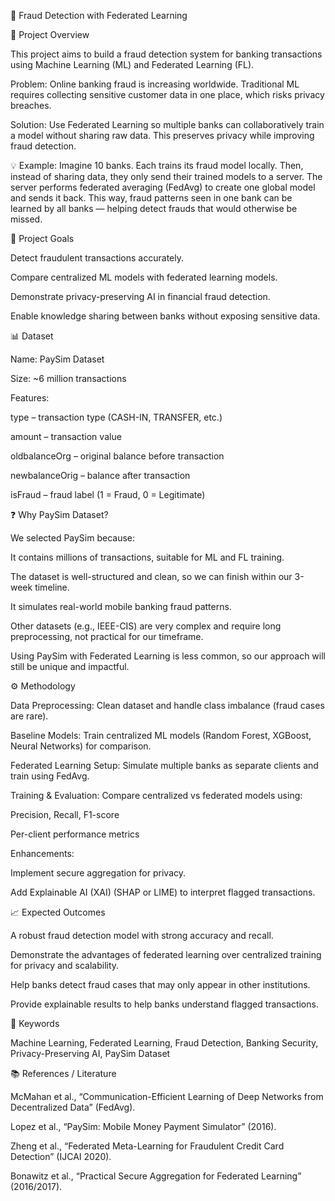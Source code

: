  🏦 Fraud Detection with Federated Learning


📌 Project Overview

This project aims to build a fraud detection system for banking transactions using Machine Learning (ML) and Federated Learning (FL).

Problem: Online banking fraud is increasing worldwide. Traditional ML requires collecting sensitive customer data in one place, which risks privacy breaches.

Solution: Use Federated Learning so multiple banks can collaboratively train a model without sharing raw data. This preserves privacy while improving fraud detection.

💡 Example: Imagine 10 banks. Each trains its fraud model locally. Then, instead of sharing data, they only send their trained models to a server. The server performs federated averaging (FedAvg) to create one global model and sends it back. This way, fraud patterns seen in one bank can be learned by all banks — helping detect frauds that would otherwise be missed.

🎯 Project Goals

Detect fraudulent transactions accurately.

Compare centralized ML models with federated learning models.

Demonstrate privacy-preserving AI in financial fraud detection.

Enable knowledge sharing between banks without exposing sensitive data.

📊 Dataset

Name: PaySim Dataset

Size: ~6 million transactions

Features:

type – transaction type (CASH-IN, TRANSFER, etc.)

amount – transaction value

oldbalanceOrg – original balance before transaction

newbalanceOrig – balance after transaction

isFraud – fraud label (1 = Fraud, 0 = Legitimate)


❓ Why PaySim Dataset?

We selected PaySim because:

It contains millions of transactions, suitable for ML and FL training.

The dataset is well-structured and clean, so we can finish within our 3-week timeline.

It simulates real-world mobile banking fraud patterns.

Other datasets (e.g., IEEE-CIS) are very complex and require long preprocessing, not practical for our timeframe.

Using PaySim with Federated Learning is less common, so our approach will still be unique and impactful.


⚙️ Methodology

Data Preprocessing: Clean dataset and handle class imbalance (fraud cases are rare).

Baseline Models: Train centralized ML models (Random Forest, XGBoost, Neural Networks) for comparison.

Federated Learning Setup: Simulate multiple banks as separate clients and train using FedAvg.

Training & Evaluation: Compare centralized vs federated models using:

Precision, Recall, F1-score

Per-client performance metrics


Enhancements:

Implement secure aggregation for privacy.

Add Explainable AI (XAI) (SHAP or LIME) to interpret flagged transactions.


📈 Expected Outcomes

A robust fraud detection model with strong accuracy and recall.

Demonstrate the advantages of federated learning over centralized training for privacy and scalability.

Help banks detect fraud cases that may only appear in other institutions.

Provide explainable results to help banks understand flagged transactions.


🔑 Keywords

Machine Learning, Federated Learning, Fraud Detection, Banking Security, Privacy-Preserving AI, PaySim Dataset


📚 References / Literature

McMahan et al., “Communication-Efficient Learning of Deep Networks from Decentralized Data” (FedAvg).

Lopez et al., “PaySim: Mobile Money Payment Simulator” (2016).

Zheng et al., “Federated Meta-Learning for Fraudulent Credit Card Detection” (IJCAI 2020).

Bonawitz et al., “Practical Secure Aggregation for Federated Learning” (2016/2017).

